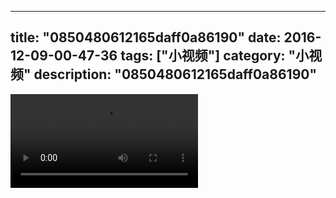 
---
title: "0850480612165daff0a86190"
date: 2016-12-09-00-47-36
tags: ["小视频"]
category: "小视频"
description: "0850480612165daff0a86190"
---
<video src="http://ohtsqip0g.bkt.clouddn.com/0850480612165daff0a86190.mp4" controls="controls"></video>

